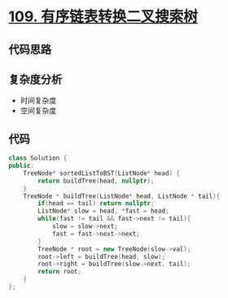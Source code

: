 # [109. 有序链表转换二叉搜索树](https://leetcode-cn.com/problems/convert-sorted-list-to-binary-search-tree/)
## 代码思路


## 复杂度分析
- 时间复杂度
- 空间复杂度

## 代码
```c++
class Solution {
public:
    TreeNode* sortedListToBST(ListNode* head) {
        return buildTree(head, nullptr);
    }
    TreeNode * buildTree(ListNode* head, ListNode * tail){
        if(head == tail) return nullptr;
        ListNode* slow = head, *fast = head;
        while(fast != tail && fast->next != tail){
            slow = slow->next;
            fast = fast->next->next;
        }
        TreeNode * root = new TreeNode(slow->val);
        root->left = buildTree(head, slow);
        root->right = buildTree(slow->next, tail);
        return root;
    }
};
```

